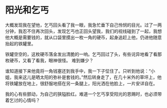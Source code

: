 # 阳光和乞丐

大概发现我在望他，乞丐回头看了我一眼，我急忙垂下自己怜悯的目光。过了一两分钟，我忍不住再次回头，发现乞丐也正回头望我，我们的视线碰到了一起，我想他大概是需要钱的，就从口袋里摸出一枚一角的硬币，起身追赶上他，仍进他随意抬起的铁罐里。 

 铁罐空空的，这枚硬币落金发出清脆的一响。乞丐回过了头，有些诧异地看了看那枚硬币，又看了看我，眼神很怪。 
难到嫌少？ 

 谁知道接下来他竟将一角钱塞还到我手中，我一下子怔住了。只听到他说：“小姐，我来这儿是晒太阳的弥补是套钱的。”然后转身走了，在几十米外的草坪上，他将铁罐放在地上，很舒服地搭在另一条腿上，阳光洒在他脸上，一片安详自在。 

 我的心有些颤动，为自己的狭隘脸红。难道一个乞丐享受阳光的恩赐时，也必须带着乞讨的心情吗？
 